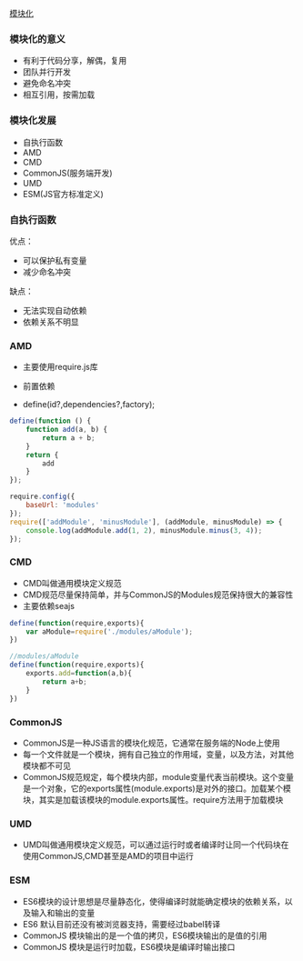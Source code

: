 <!--
 * @Author: dfh
 * @Date: 2021-03-25 14:35:16
 * @LastEditors: dfh
 * @LastEditTime: 2021-03-30 15:46:43
 * @Modified By: dfh
 * @FilePath: /test7/47.AMD&CMD&CommonJS&UMD&ESM.md
-->
[模块化](http://www.zhufengpeixun.com/grow/html/94.3.MODULE.html)
### 模块化的意义
- 有利于代码分享，解偶，复用
- 团队并行开发
- 避免命名冲突
- 相互引用，按需加载

### 模块化发展
- 自执行函数
- AMD
- CMD
- CommonJS(服务端开发)
- UMD
- ESM(JS官方标准定义)

### 自执行函数
优点：
- 可以保护私有变量
- 减少命名冲突

缺点：
- 无法实现自动依赖
- 依赖关系不明显

### AMD
- 主要使用require.js库
- 前置依赖

- define(id?,dependencies?,factory);
```javascript
define(function () {
    function add(a, b) {
        return a + b;
    }
    return {
        add
    }
});

require.config({
    baseUrl: 'modules'
});
require(['addModule', 'minusModule'], (addModule, minusModule) => {
    console.log(addModule.add(1, 2), minusModule.minus(3, 4));
});
```

### CMD
- CMD叫做通用模块定义规范
- CMD规范尽量保持简单，并与CommonJS的Modules规范保持很大的兼容性
- 主要依赖seajs

```javascript
define(function(require,exports){
    var aModule=require('./modules/aModule');
})

//modules/aModule
define(function(require,exports){
    exports.add=function(a,b){
        return a+b;
    }
})
```

### CommonJS
- CommonJS是一种JS语言的模块化规范，它通常在服务端的Node上使用
- 每一个文件就是一个模块，拥有自己独立的作用域，变量，以及方法，对其他模块都不可见
- CommonJS规范规定，每个模块内部，module变量代表当前模块。这个变量是一个对象，它的exports属性(module.exports)是对外的接口。加载某个模块，其实是加载该模块的module.exports属性。require方法用于加载模块

### UMD
- UMD叫做通用模块定义规范，可以通过运行时或者编译时让同一个代码块在使用CommonJS,CMD甚至是AMD的项目中运行

### ESM
- ES6模块的设计思想是尽量静态化，使得编译时就能确定模块的依赖关系，以及输入和输出的变量
- ES6 默认目前还没有被浏览器支持，需要经过babel转译
- CommonJS 模块输出的是一个值的拷贝，ES6模块输出的是值的引用
- CommonJS 模块是运行时加载，ES6模块是编译时输出接口